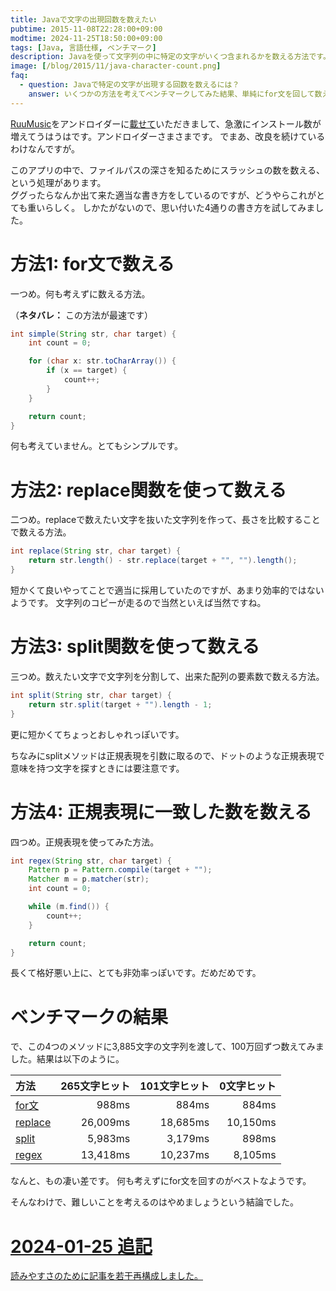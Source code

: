 ```yaml
---
title: Javaで文字の出現回数を数えたい
pubtime: 2015-11-08T22:28:00+09:00
modtime: 2024-11-25T18:50:00+09:00
tags: [Java, 言語仕様, ベンチマーク]
description: Javaを使って文字列の中に特定の文字がいくつ含まれるかを数える方法です。4種類の方法をベンチマークして比較しました。
image: [/blog/2015/11/java-character-count.png]
faq:
  - question: Javaで特定の文字が出現する回数を数えるには？
    answer: いくつかの方法を考えてベンチマークしてみた結果、単純にfor文を回して数えるのが一番速いみたいでした。
---
```


[RuuMusic](https://play.google.com/store/apps/details?id=jp.blanktar.ruumusic)をアンドロイダーに[載せて](https://androider.jp/official/app/0e09673c7fb26c06/)いただきまして、急激にインストール数が増えてうはうはです。アンドロイダーさまさまです。
でまあ、改良を続けているわけなんですが。

このアプリの中で、ファイルパスの深さを知るためにスラッシュの数を数える、という処理があります。  
ググったらなんか出て来た適当な書き方をしているのですが、どうやらこれがとても重いらしく。
しかたがないので、思い付いた4通りの書き方を試してみました。


# 方法1: for文で数える

一つめ。何も考えずに数える方法。

（**ネタバレ：** この方法が最速です）

``` java
int simple(String str, char target) {
    int count = 0;

    for (char x: str.toCharArray()) {
        if (x == target) {
            count++;
        }
    }

    return count;
}
```

何も考えていません。とてもシンプルです。


# 方法2: replace関数を使って数える

二つめ。replaceで数えたい文字を抜いた文字列を作って、長さを比較することで数える方法。

``` java
int replace(String str, char target) {
    return str.length() - str.replace(target + "", "").length();
}
```

短かくて良いやってことで適当に採用していたのですが、あまり効率的ではないようです。
文字列のコピーが走るので当然といえば当然ですね。


# 方法3: split関数を使って数える

三つめ。数えたい文字で文字列を分割して、出来た配列の要素数で数える方法。

``` java
int split(String str, char target) {
    return str.split(target + "").length - 1;
}
```

更に短かくてちょっとおしゃれっぽいです。

ちなみにsplitメソッドは正規表現を引数に取るので、ドットのような正規表現で意味を持つ文字を探すときには要注意です。


# 方法4: 正規表現に一致した数を数える

四つめ。正規表現を使ってみた方法。

``` java
int regex(String str, char target) {
    Pattern p = Pattern.compile(target + "");
    Matcher m = p.matcher(str);
    int count = 0;

    while (m.find()) {
        count++;
    }

    return count;
}
```

長くて格好悪い上に、とても非効率っぽいです。だめだめです。


# ベンチマークの結果

で、この4つのメソッドに3,885文字の文字列を渡して、100万回ずつ数えてみました。結果は以下のように。

| 方法                                            | 265文字ヒット | 101文字ヒット | 0文字ヒット |
|:------------------------------------------------|--------------:|--------------:|------------:|
| [for文](#方法1%3A+for文で数える)                |         988ms |         884ms |       884ms |
| [replace](#方法2%3A+replace関数を使って数える)  |      26,009ms |      18,685ms |    10,150ms |
| [split](#方法3%3A+split関数を使って数える)      |       5,983ms |       3,179ms |       898ms |
| [regex](#方法4%3A+正規表現に一致した数を数える) |      13,418ms |      10,237ms |     8,105ms |

なんと、もの凄い差です。
何も考えずにfor文を回すのがベストなようです。

そんなわけで、難しいことを考えるのはやめましょうという結論でした。

<ins>

# 2024-01-25 追記

読みやすさのために記事を若干再構成しました。

</ins>
